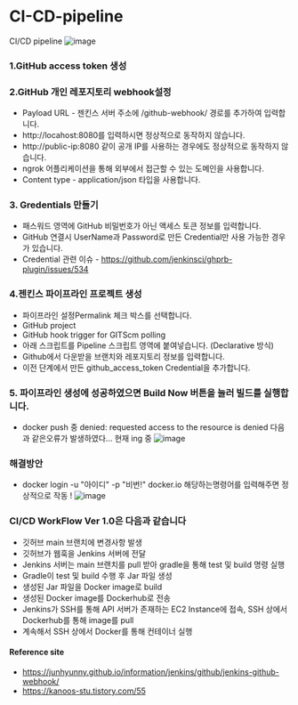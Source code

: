 # CI-CD-pipeline
CI/CD pipeline 
![image](https://user-images.githubusercontent.com/79193811/203499552-8bca4bd2-36b4-4d81-88f8-f7233e1a6604.png)

### 1.GitHub access token 생성



### 2.GitHub 개인 레포지토리 webhook설정

* Payload URL - 젠킨스 서버 주소에 /github-webhook/ 경로를 추가하여 입력합니다.
* http://locahost:8080를 입력하시면 정상적으로 동작하지 않습니다.
* http://public-ip:8080 같이 공개 IP를 사용하는 경우에도 정상적으로 동작하지 않습니다.
* ngrok 어플리케이션을 통해 외부에서 접근할 수 있는 도메인을 사용합니다.
* Content type - application/json 타입을 사용합니다.

### 3. Gredentials 만들기

* 패스워드 영역에 GitHub 비밀번호가 아닌 액세스 토큰 정보를 입력합니다.
* GitHub 연결시 UserName과 Password로 만든 Credential만 사용 가능한 경우가 있습니다.
* Credential 관련 이슈 - https://github.com/jenkinsci/ghprb-plugin/issues/534


### 4.젠킨스 파이프라인 프로젝트 생성

* 파이프라인 설정Permalink 체크 박스를 선택합니다.
* GitHub project
* GitHub hook trigger for GITScm polling
* 아래 스크립트를 Pipeline 스크립트 영역에 붙여넣습니다. (Declarative 방식)
* Github에서 다운받을 브랜치와 레포지토리 정보를 입력합니다.
* 이전 단계에서 만든 github_access_token Credential을 추가합니다.

### 5. 파이프라인 생성에 성공하였으면 Build Now 버튼을 눌러 빌드를 실행합니다.

* docker push 중 denied: requested access to the resource is denied 다음과 같은오류가 발생하였다... 현재 ing 중
![image](https://user-images.githubusercontent.com/79193811/203500409-0bdedfdf-3cbc-4d48-837d-fcfe8b9ca035.png)

### 해결방안
* docker login -u "아이디" -p "비번!" docker.io 해당하는명령어를 입력해주면 정상적으로 작동 !
![image](https://user-images.githubusercontent.com/79193811/203733032-69d1058e-fb79-4f32-a05f-62de6f606aa2.png)



### CI/CD WorkFlow Ver 1.0은 다음과 같습니다

* 깃허브 main 브랜치에 변경사항 발생
* 깃허브가 웹훅을 Jenkins 서버에 전달
* Jenkins 서버는 main 브랜치를 pull 받아 gradle을 통해 test 및 build 명령 실행
* Gradle이 test 및 build 수행 후 Jar 파일 생성
* 생성된 Jar 파일을 Docker image로 build
* 생성된 Docker image를 Dockerhub로 전송
* Jenkins가 SSH를 통해 API 서버가 존재하는 EC2 Instance에 접속, SSH 상에서 Dockerhub를 통해 image를 pull
* 계속해서 SSH 상에서 Docker를 통해 컨테이너 실행


#### Reference site

* https://junhyunny.github.io/information/jenkins/github/jenkins-github-webhook/
* https://kanoos-stu.tistory.com/55
